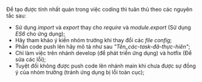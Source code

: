 Để tạo được tính nhất quán trong việc coding thì tuân thủ theo các nguyên tắc sau:
- Sử dụng *import* và *export* thay cho *require* và *module.export* (Sử dụng *ES6* cho ứng dụng);
- Hãy tham khảo ý kiến nhóm trưởng khi thay đổi các *file config*;
- Phần code push lên hãy mô tả như sau *"Tên_các-task-đã-thực-hiên"*;
- Chỉ làm việc trên nhánh develop (để phát triển ứng dụng) và hotfix (Để sửa các lỗi);
- Tuyệt đối không được push code lên nhánh main khi chưa được sự đồng ý của nhóm trưởng (tránh ứng dụng bị lỗi toàn cục);
